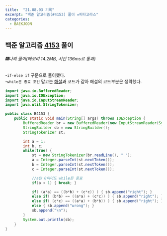 ```yaml
---
title:  "21.08.03 기록"
excerpt: "백준 알고리즘(#4153) 풀이 ★피타고라스"
categories:
  - BAEKJOON
---
```



## 백준 알고리즘 [4153](https://www.acmicpc.net/problem/4153) 풀이

###### 🎆나의 풀이(메모리 14.2MB, 시간 136ms로 통과) <br/>
-`if-else if` 구문으로 풀이했다.<br>
-`while문 종료 조건` 말고는 [해설](https://st-lab.tistory.com/88)과 코드가 같아 해설의 코드부분은 생략했다.

  ```java
  import java.io.BufferedReader;
  import java.io.IOException;
  import java.io.InputStreamReader;
  import java.util.StringTokenizer;

  public class B4153 {
      public static void main(String[] args) throws IOException {
          BufferedReader br = new BufferedReader(new InputStreamReader(System.in));
          StringBuilder sb = new StringBuilder();
          StringTokenizer st;

          int a = 1;
          int b, c;
          while(true) {
              st = new StringTokenizer(br.readLine(), " ");
              a = Integer.parseInt(st.nextToken());
              b = Integer.parseInt(st.nextToken());
              c = Integer.parseInt(st.nextToken());

              //a만 0이어도 while문 종료
              if(a < 1) { break; }

              if( (a*a) == ((b*b) + (c*c)) ) { sb.append("right"); }
              else if( (b*b) == ((a*a) + (c*c)) ) { sb.append("right"); }
              else if( (c*c) == ((a*a) + (b*b)) ) { sb.append("right"); }
              else { sb.append("wrong"); }
              sb.append("\n");
          }
          System.out.println(sb);
      }
  }
  ```
